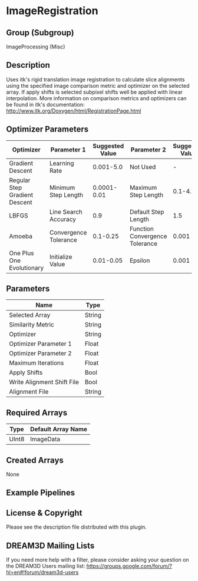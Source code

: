# ImageRegistration  #


## Group (Subgroup) ##

ImageProcessing (Misc)


## Description ##

Uses itk's rigid translation image registration to calculate slice alignments using the specified image comparison metric and optimizer on the selected array. If apply shifts is selected subpixel shifts well be applied with linear interpolation. More information on comparison metrics and optimizers can be found in itk's documentation: http://www.itk.org/Doxygen/html/RegistrationPage.html

## Optimizer Parameters ##

| Optimizer | Parameter 1 | Suggested Value | Parameter 2 | Suggested Value | Suggested Iterations |
|-----------|-------------|-----------------|-------------|-----------------|----------------------|
| Gradient Descent | Learning Rate | 0.001-5.0 | Not Used | - | 200 |
| Regular Step Gradient Descent | Minimum Step Length | 0.0001-0.01 | Maximum Step Length | 0.1-4.0 | 200-500 |
| LBFGS | Line Search Accuracy | 0.9 | Default Step Length | 1.5 | 1000 |
| Amoeba | Convergence Tolerance | 0.1-0.25 | Function Convergence Tolerance | 0.001 | 200 |
| One Plus One Evolutionary | Initialize Value | 0.01-0.05 | Epsilon | 0.001 | 2000-4000 |


## Parameters ##

| Name             | Type |
|------------------|------|
| Selected Array | String |
| Similarity Metric | String |
| Optimizer | String |
| Optimizer Parameter 1 | Float |
| Optimizer Parameter 2 | Float |
| Maximum Iterations | Float |
| Apply Shifts | Bool |
| Write Alignment Shift File | Bool |
| Alignment File | String |

## Required Arrays ##

| Type | Default Array Name |
|------|--------------------|
| UInt8 | ImageData |


## Created Arrays ##

None




## Example Pipelines ##



## License & Copyright ##

Please see the description file distributed with this plugin.

## DREAM3D Mailing Lists ##

If you need more help with a filter, please consider asking your question on the DREAM3D Users mailing list:
https://groups.google.com/forum/?hl=en#!forum/dream3d-users




